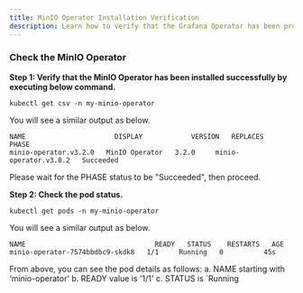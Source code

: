```yaml
---
title: MinIO Operator Installation Verification
description: Learn how to verify that the Grafana Operator has been properly installed in the namespace.
---
```


### Check the MinIO Operator

**Step 1: Verify that the MinIO Operator has been installed successfully by executing below command.**


```execute
kubectl get csv -n my-minio-operator
```

You will see a similar output as below.

```output
NAME                      DISPLAY            VERSION   REPLACES                  PHASE
minio-operator.v3.2.0   MinIO Operator   3.2.0     minio-operator.v3.0.2   Succeeded
```

Please wait for the PHASE status to be "Succeeded", then proceed.

**Step 2: Check the pod status.**

```execute
kubectl get pods -n my-minio-operator
```

You will see a similar output as below.

```
NAME                                READY   STATUS    RESTARTS   AGE
minio-operator-7574bbdbc9-skdk8   1/1     Running   0          45s
```

From above, you can see the pod details as follows:
a.	NAME starting with ‘minio-operator' 
b.	READY value is '1/1' 
c.	STATUS is `Running
